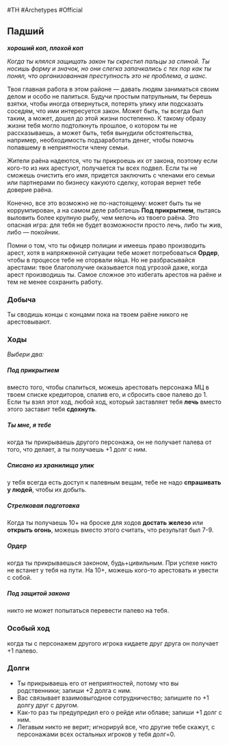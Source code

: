 #TH #Archetypes #Official

## Падший
***хороший коп, плохой коп***

*Когда ты клялся защищать закон ты скрестил пальцы за спиной. Ты носишь форму и значок, но они слегка запачкались с тех пор как ты понял, что организованная преступность это не проблема, а шанс.*

Твоя главная работа в этом районе — давать людям заниматься своим делом и особо не палиться. Будучи простым патрульным, ты берешь взятки, чтобы иногда отвернуться, потерять улику или подсказать соседям, что ими интересуется закон. Может быть, ты всегда был таким, а может, дошел до этой жизни постепенно. К такому образу жизни тебя могло подтолкнуть прошлое, о котором ты не рассказываешь, а может быть, тебя вынудили обстоятельства, например, необходимость подзаработать денег, чтобы помочь попавшему в неприятности члену семьи.

Жители раёна надеются, что ты прикроешь их от закона, поэтому если кого-то из них арестуют, получается ты всех подвел. Если ты не сможешь очистить его имя, придется заключить с членами его семьи или партнерами по бизнесу какуюто сделку, которая вернет тебе доверие раёна.

Конечно, все это возможно не по-настоящему: может быть ты не коррумпирован, а на самом деле работаешь **Под прикрытием**, пытаясь выловить более крупную рыбу, чем мелочь из твоего раёна. Это опасная игра: для тебя не будет возможности просто лечь, либо ты жив, либо — покойник.

Помни о том, что ты офицер полиции и имеешь право производить арест, хотя в напряженной ситуации тебе может потребоваться **Ордер**, чтобы в процессе тебе не оторвали яйца. Но не разбрасывайся арестами: твое благополучие оказывается под угрозой даже, когда арест производишь ты. Самое сложное это избегать арестов на раёне и тем не менее сохранить работу.

### Добыча
Ты сводишь концы с концами пока на твоем раёне никого не арестовывают.

### Ходы
*Выбери два:*

##### Под прикрытием
вместо того, чтобы спалиться, можешь арестовать персонажа МЦ в твоем списке кредиторов, спалив его, и сбросить свое палево до 1. Если ты взял этот ход, любой ход, который заставляет тебя **лечь** вместо этого заставит тебя **сдохнуть**. 

##### Ты мне, я тебе
когда ты прикрываешь другого персонажа, он не получает палева от того, что делает, а ты получаешь +1 долг с ним. 

##### Списано из хранилища улик
у тебя всегда есть доступ к палевным вещам, тебе не надо **спрашивать у людей**, чтобы их добыть. 

##### Стрелковая подготовка
Когда ты получаешь 10+ на броске для ходов **достать железо** или **открыть огонь**, можешь вместо этого считать, что результат был 7-9. 

##### Ордер
когда ты прикрываешься законом, будь+цивильным. При успехе никто не встанет у тебя на пути. На 10+, можешь кого-то арестовать и увести с собой. 

##### Под защитой закона
никто не может попытаться перевести палево на тебя.

### Особый ход
когда ты с персонажем другого игрока кидаете друг друга он получает +1 палево.

### Долги
- Ты прикрываешь его от неприятностей, потому что вы родственники; запиши +2 долга с ним. 
- Вас связывает взаимовыгодное сотрудничество; запишите по +1 долгу друг с другом. 
- Как-то раз ты предупредил его о рейде или облаве; запиши +1 долг с ним. 
- Легавым никто не верит; игнорируй все, что другие тебе скажут, с персонажами всех остальных игроков у тебя долг=0.
